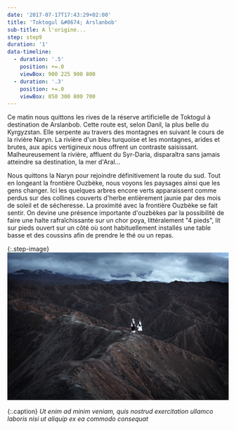 ```yaml
---
date: '2017-07-17T17:43:29+02:00'
title: 'Toktogul &#8674; Arslanbob'
sub-title: A l'origine...
step: step9
duration: '1'
data-timeline:
  - duration: '.5'
    position: +=.0
    viewBox: 900 225 900 800
  - duration: '.3'
    position: +=.0
    viewBox: 850 300 800 700
---
```

Ce matin nous quittons les rives de la réserve artificielle de Toktogul à destination de Arslanbob. Cette route est, selon Danil, la plus belle du Kyrgyzstan. Elle serpente au travers des montagnes en suivant le cours de la rivière Naryn. La rivière d'un bleu turquoise et les montagnes, arides et brutes, aux apics vertigineux nous offrent un contraste saisissant. Malheureusement la rivière, affluent du Syr-Daria, disparaîtra sans jamais atteindre sa destination, la mer d'Aral...

Nous quittons la Naryn pour rejoindre définitivement la route du sud. Tout en longeant la frontière Ouzbèke, nous voyons les paysages ainsi que les gens changer.
Ici les quelques arbres encore verts apparaissent comme perdus sur des collines couverts d'herbe entièrement jaunie par des mois de soleil et de sécheresse. La proximité avec la frontière Ouzbèke se fait sentir. On devine une présence importante d'ouzbèkes par la possibilité de faire une halte rafraîchissante sur un chor poya, littéralement "4 pieds", lit sur pieds ouvert sur un côté où sont habituellement installés une table basse et des coussins afin de prendre le thé ou un repas. 

{:.step-image}
[![](/assets/img/uploads/kirghyzstan.jpeg)](/assets/img/uploads/kirghyzstan.jpeg 'kirghyzstan')

{:.caption}
*Ut enim ad minim veniam, quis nostrud exercitation ullamco laboris nisi ut aliquip ex ea commodo consequat*
